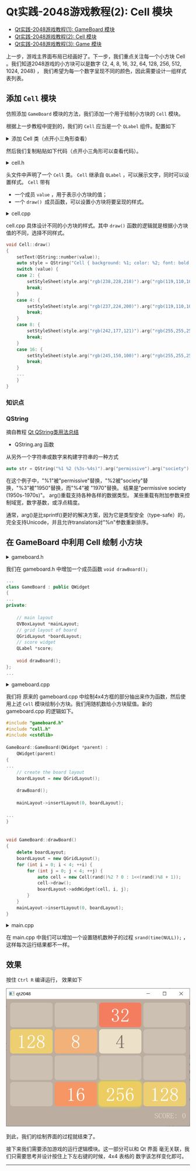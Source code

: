# Qt实践-2048游戏教程(2): Cell 模块

* [Qt实践-2048游戏教程(1): GameBoard 模块](https://gitee.com/OneForward/TACpp/blob/master/tutorials/qt-2048-v1.md)
* [Qt实践-2048游戏教程(2): Cell 模块](https://gitee.com/OneForward/TACpp/blob/master/tutorials/qt-2048-v2.md)
* [Qt实践-2048游戏教程(3): Game 模块](https://gitee.com/OneForward/TACpp/blob/master/tutorials/qt-2048-v3.md)

上一步，游戏主界面布局已经画好了。下一步，我们重点关注每一个小方块 Cell 。我们知道2048游戏的小方块可以是数字 {2, 4, 8, 16, 32, 64, 128, 256, 512, 1024, 2048} ， 我们希望为每一个数字呈现不同的颜色，因此需要设计一组样式表列表。

## 添加 `Cell` 模块

仿照添加 `GameBoard` 模块的方法，我们添加一个用于绘制小方块的 `Cell` 模块。

根据上一步教程中提到的，我们的 `Cell` 应当是一个 `QLabel` 组件。配置如下

<details>
  <summary>添加 Cell 类（点开小三角形查看）</summary>

<img src="imgs/qt2048-add-Cell-class.png" style="zoom:67%;" />
</details>

然后我们复制粘贴如下代码（点开小三角形可以查看代码）。


<details>
  <summary> cell.h   </summary>

```cpp
// cell.h
#ifndef CELL_H
#define CELL_H

#include <QLabel>

class Cell : public QLabel
{
    Q_OBJECT
public:
    Cell(int value);

    void draw();
private:

    int value;
};

#endif // CELL_H
```
</details>

头文件中声明了一个 `Cell` 类。 `Cell` 继承自 `QLabel` ，可以展示文字，同时可以设置样式。 `Cell` 带有

* 一个成员 `value` ，用于表示小方块的值；
* 一个 `draw() `成员函数，可以设置小方块将要呈现的样式。



<details>
  <summary> cell.cpp </summary>

```cpp
// cell.cpp
#include <QGraphicsDropShadowEffect>
#include "cell.h"

Cell::Cell(int v): value(v)
{
    setAlignment(Qt::AlignCenter);
}

void Cell::draw()
{
    setText(QString::number(value));
    auto style = QString("Cell { background: %1; color: %2; font: bold; border-radius: 10px; font: 40pt; }");
    switch (value) {
    case 2: {
        setStyleSheet(style.arg("rgb(238,228,218)").arg("rgb(119,110,101)"));
        break;
    }
    case 4: {
        setStyleSheet(style.arg("rgb(237,224,200)").arg("rgb(119,110,101)"));
        break;
    }
    case 8: {
        setStyleSheet(style.arg("rgb(242,177,121)").arg("rgb(255,255,255)"));
        break;
    }
    case 16: {
        setStyleSheet(style.arg("rgb(245,150,100)").arg("rgb(255,255,255)"));
        break;
    }
    case 32: {
        setStyleSheet(style.arg("rgb(245,125,95)").arg("rgb(255,255,255)"));
        break;
    }
    case 64: {
        setStyleSheet(style.arg("rgb(245,95,60)").arg("rgb(255,255,255)"));
        break;
    }
    case 128: {
        setStyleSheet(style.arg("rgb(237,207,114)").arg("rgb(255,255,255)"));
        break;
    }
    case 256: {
        QGraphicsDropShadowEffect *dse = new QGraphicsDropShadowEffect();
        dse->setColor(Qt::yellow);
        dse->setBlurRadius(20);
        dse->setOffset(-1);
        setGraphicsEffect(dse);
        setStyleSheet(style.arg("rgb(237,204,97)").arg("rgb(255,255,255)"));
        break;
    }
    case 512: {
        QGraphicsDropShadowEffect *dse = new QGraphicsDropShadowEffect();
        dse->setColor(Qt::yellow);
        dse->setBlurRadius(30);
        dse->setOffset(-1);
        setGraphicsEffect(dse);
        setStyleSheet(style.arg("rgb(237,204,97)").arg("rgb(255,255,255)"));
        break;
    }
    case 1024: {
        QGraphicsDropShadowEffect *dse = new QGraphicsDropShadowEffect();
        dse->setColor(Qt::yellow);
        dse->setBlurRadius(40);
        dse->setOffset(-1);
        setGraphicsEffect(dse);
        setStyleSheet(style.arg("rgb(237,204,97)").arg("rgb(255,255,255)"));
        break;
    }
    case 2048: {
        QGraphicsDropShadowEffect *dse = new QGraphicsDropShadowEffect();
        dse->setColor(Qt::yellow);
        dse->setBlurRadius(50);
        dse->setOffset(-1);
        setGraphicsEffect(dse);
        setStyleSheet(style.arg("rgb(237,204,97)").arg("rgb(255,255,255)"));
        break;
    }
    default: {
        setText("");
        setStyleSheet("Cell { background: rgb(204,192,179); border-radius: 10px; }");
    }
    }

}
```

</details>


cell.cpp 具体设计不同的小方块的样式。其中 `draw()` 函数的逻辑就是根据小方块值的不同，选择不同样式。

```cpp
void Cell::draw()
{
    setText(QString::number(value));
    auto style = QString("Cell { background: %1; color: %2; font: bold; border-radius: 10px; font: 40pt; }");
    switch (value) {
    case 2: {
        setStyleSheet(style.arg("rgb(238,228,218)").arg("rgb(119,110,101)"));
        break;
    }
    case 4: {
        setStyleSheet(style.arg("rgb(237,224,200)").arg("rgb(119,110,101)"));
        break;
    }
    case 8: {
        setStyleSheet(style.arg("rgb(242,177,121)").arg("rgb(255,255,255)"));
        break;
    }
    case 16: {
        setStyleSheet(style.arg("rgb(245,150,100)").arg("rgb(255,255,255)"));
        break;
    }
    ...
    }
}
```

### 知识点 

### QString

摘自教程 [Qt QString类用法总结](https://www.jianshu.com/p/12922582f974) 

- QString.arg 函数

从另外一个字符串或数字来构建字符串的一种方式

```cpp
auto str = QString("%1 %2 (%3s-%4s)").arg("permissive").arg("society").arg(1950).arg(1970);
```


在这个例子中，"%1"被"permissive"替换，"%2被"society"替换，"%3"被"1950"替换，而"%4"被 "1970"替换。 结果是"permissive society (1950s-1970s)"。
arg()重载支持各种各样的数据类型。 某些重载有附加参数来控制域宽，数字基数，或浮点精度。

通常，arg()是比sprintf()更好的解决方案，因为它是类型安全（type-safe）的，完全支持Unicode，并且允许translators对"%n"参数重新排序。


## 在 GameBoard 中利用 Cell 绘制 小方块

<details>
  <summary> gameboard.h 
 </summary>

```cpp
#ifndef GAMEBOARD_H
#define GAMEBOARD_H

#include <QLabel>
#include <QVBoxLayout>
#include <QGridLayout>

class GameBoard : public QWidget
{
    Q_OBJECT
public:
    explicit GameBoard(QWidget *parent = 0);

private:

    // main layout
    QVBoxLayout *mainLayout;
    // grid layout of board
    QGridLayout *boardLayout;
    // score widget
    QLabel *score;

    void drawBoard();
};

#endif // GAMEBOARD_H

```
</details>



我们在 gameboard.h 中增加一个成员函数 `void drawBoard();`

```cpp
...
class GameBoard : public QWidget
{
...
private:

    // main layout
    QVBoxLayout *mainLayout;
    // grid layout of board
    QGridLayout *boardLayout;
    // score widget
    QLabel *score;

    void drawBoard();
};
...
```


<details>
  <summary> gameboard.cpp </summary>

```cpp
#include "gameboard.h"
#include "cell.h"
#include <cstdlib>

GameBoard::GameBoard(QWidget *parent) :
    QWidget(parent)
{
    // set default size
    resize(650, 450);

    // create the main layout
    mainLayout = new QVBoxLayout();
    setLayout(mainLayout);

    // create the board layout
    boardLayout = new QGridLayout();

    drawBoard();

    mainLayout->insertLayout(0, boardLayout);

    // create the score widget and add it to the board
    score = new QLabel(QString("SCORE: %1").arg(0));
    score->setStyleSheet("QLabel { color: rgb(235,224,214); font: 16pt; }");
    score->setFixedHeight(50);
    mainLayout->insertWidget(1, score, 0, Qt::AlignRight);

    // style sheet of the board
    setStyleSheet("GameBoard { background-color: rgb(187,173,160) }");
}


void GameBoard::drawBoard()
{
    delete boardLayout;
    boardLayout = new QGridLayout();
    for (int i = 0; i < 4; ++i) {
        for (int j = 0; j < 4; ++j) {
            auto cell = new Cell(rand()%2 ? 0 : 1<<(rand()%8 + 1));
            cell->draw();
            boardLayout->addWidget(cell, i, j); // 将这个 Cell 插入到 boardLayout 的 第 i 行 第 j 列
        }
    }
    mainLayout->insertLayout(0, boardLayout); // 将 boardLayout 插入到 mainLayout 里面
}

```

</details>

我们将 原来的 gameboard.cpp 中绘制4x4方框的部分抽出来作为函数，然后使用上述 `Cell` 模块绘制小方块。我们用随机数给小方块赋值。新的 gameboard.cpp 的逻辑如下。

```cpp
#include "gameboard.h"
#include "cell.h"
#include <cstdlib>

GameBoard::GameBoard(QWidget *parent) :
    QWidget(parent)
{
...
    // create the board layout
    boardLayout = new QGridLayout();

    drawBoard();

    mainLayout->insertLayout(0, boardLayout);

...
}


void GameBoard::drawBoard()
{
    delete boardLayout;
    boardLayout = new QGridLayout();
    for (int i = 0; i < 4; ++i) {
        for (int j = 0; j < 4; ++j) {
            auto cell = new Cell(rand()%2 ? 0 : 1<<(rand()%8 + 1));
            cell->draw();
            boardLayout->addWidget(cell, i, j);
        }
    }
    mainLayout->insertLayout(0, boardLayout);
}
```



<details>
  <summary>  main.cpp  </summary>

```cpp
#include <QApplication>
#include "gameboard.h"

int main(int argc, char *argv[])
{
    QApplication app(argc, argv);

    srand(time(NULL));
    GameBoard board;
    board.show();

    return app.exec();
}
```

</details>

在 main.cpp 中我们可以增加一个设置随机数种子的过程 `srand(time(NULL));` ，这样每次运行结果都不一样。

## 效果

按住 `Ctrl R` 编译运行， 效果如下

![](imgs/qt2048-v2-效果.png)

到此，我们的绘制界面的过程就结束了。

接下来我们需要添加游戏的运行逻辑模块。这一部分可以和 Qt 界面 毫无关联，我们只需要思考并设计按住上下左右键的时候，4x4 表格的 数字该怎样变化即可。

---

